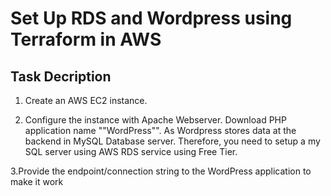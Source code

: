 # Set Up RDS and Wordpress using Terraform in AWS

## Task Decription

1. Create an AWS EC2 instance.

2. Configure the instance with Apache Webserver. Download PHP application name ""WordPress"". As Wordpress stores data at the backend in MySQL Database server. Therefore, you need to setup a my SQL server using AWS RDS service using Free Tier.

3.Provide the endpoint/connection string to the WordPress application to make it work
